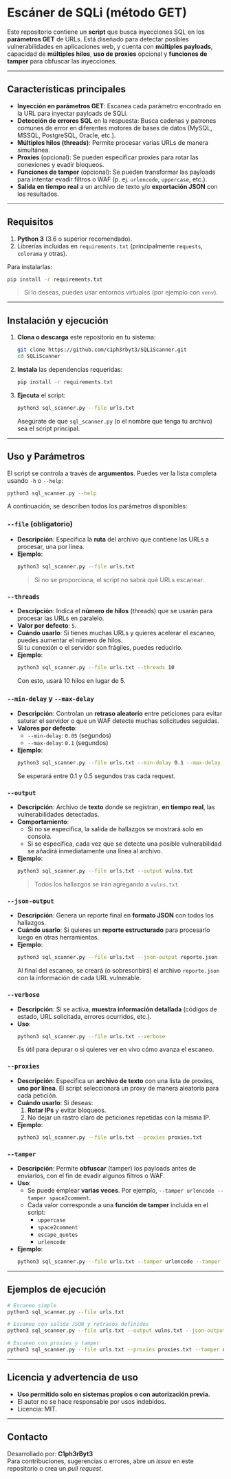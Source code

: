 # Escáner de SQLi (método GET)

Este repositorio contiene un **script** que busca inyecciones SQL en los **parámetros GET** de URLs. Está diseñado para detectar posibles vulnerabilidades en aplicaciones web, y cuenta con **múltiples payloads**, capacidad de **múltiples hilos**, **uso de proxies** opcional y **funciones de tamper** para obfuscar las inyecciones.

---

## Características principales

- **Inyección en parámetros GET**: Escanea cada parámetro encontrado en la URL para inyectar payloads de SQLi.
- **Detección de errores SQL** en la respuesta: Busca cadenas y patrones comunes de error en diferentes motores de bases de datos (MySQL, MSSQL, PostgreSQL, Oracle, etc.).
- **Múltiples hilos (threads)**: Permite procesar varias URLs de manera simultánea.
- **Proxies** (opcional): Se pueden especificar proxies para rotar las conexiones y evadir bloqueos.
- **Funciones de tamper** (opcional): Se pueden transformar las payloads para intentar evadir filtros o WAF (p. ej. `urlencode`, `uppercase`, etc.).
- **Salida en tiempo real** a un archivo de texto y/o **exportación JSON** con los resultados.

---

## Requisitos

1. **Python 3** (3.6 o superior recomendado).
2. Librerías incluidas en `requirements.txt` (principalmente `requests`, `colorama` y otras).

Para instalarlas:
```bash
pip install -r requirements.txt
```
> Si lo deseas, puedes usar entornos virtuales (por ejemplo con `venv`).

---

## Instalación y ejecución

1. **Clona o descarga** este repositorio en tu sistema:
   ```bash
   git clone https://github.com/c1ph3rbyt3/SQLiScanner.git
   cd SQLiScanner
   ```
2. **Instala** las dependencias requeridas:
   ```bash
   pip install -r requirements.txt
   ```
3. **Ejecuta** el script:
   ```bash
   python3 sql_scanner.py --file urls.txt
   ```
   Asegúrate de que `sql_scanner.py` (o el nombre que tenga tu archivo) sea el script principal.

---

## Uso y Parámetros

El script se controla a través de **argumentos**. Puedes ver la lista completa usando `-h` o `--help`:

```bash
python3 sql_scanner.py --help
```

A continuación, se describen todos los parámetros disponibles:

### `--file` (obligatorio)
- **Descripción**: Especifica la **ruta** del archivo que contiene las URLs a procesar, una por línea.
- **Ejemplo**:
  ```bash
  python3 sql_scanner.py --file urls.txt
  ```
  > Si no se proporciona, el script no sabrá qué URLs escanear.

### `--threads`
- **Descripción**: Indica el **número de hilos** (threads) que se usarán para procesar las URLs en paralelo.
- **Valor por defecto**: `5`.
- **Cuándo usarlo**: Si tienes muchas URLs y quieres acelerar el escaneo, puedes aumentar el número de hilos.  
  Si tu conexión o el servidor son frágiles, puedes reducirlo.
- **Ejemplo**:
  ```bash
  python3 sql_scanner.py --file urls.txt --threads 10
  ```
  Con esto, usará 10 hilos en lugar de 5.

### `--min-delay` y `--max-delay`
- **Descripción**: Controlan un **retraso aleatorio** entre peticiones para evitar saturar el servidor o que un WAF detecte muchas solicitudes seguidas.
- **Valores por defecto**:
  - `--min-delay`: `0.05` (segundos)
  - `--max-delay`: `0.1` (segundos)
- **Ejemplo**:
  ```bash
  python3 sql_scanner.py --file urls.txt --min-delay 0.1 --max-delay 0.5
  ```
  Se esperará entre 0.1 y 0.5 segundos tras cada request.

### `--output`
- **Descripción**: Archivo de **texto** donde se registran, **en tiempo real**, las vulnerabilidades detectadas.
- **Comportamiento**: 
  - Si no se especifica, la salida de hallazgos se mostrará solo en consola.
  - Si se especifica, cada vez que se detecte una posible vulnerabilidad se añadirá inmediatamente una línea al archivo.
- **Ejemplo**:
  ```bash
  python3 sql_scanner.py --file urls.txt --output vulns.txt
  ```
  > Todos los hallazgos se irán agregando a `vulns.txt`.

### `--json-output`
- **Descripción**: Genera un reporte final en **formato JSON** con todos los hallazgos.
- **Cuándo usarlo**: Si quieres un **reporte estructurado** para procesarlo luego en otras herramientas.
- **Ejemplo**:
  ```bash
  python3 sql_scanner.py --file urls.txt --json-output reporte.json
  ```
  Al final del escaneo, se creará (o sobrescribirá) el archivo `reporte.json` con la información de cada URL vulnerable.

### `--verbose`
- **Descripción**: Si se activa, **muestra información detallada** (códigos de estado, URL solicitada, errores ocurridos, etc.).
- **Uso**:
  ```bash
  python3 sql_scanner.py --file urls.txt --verbose
  ```
  Es útil para depurar o si quieres ver en vivo cómo avanza el escaneo.

### `--proxies`
- **Descripción**: Especifica un **archivo de texto** con una lista de proxies, **uno por línea**. El script seleccionará un proxy de manera aleatoria para cada petición.
- **Cuándo usarlo**: Si deseas:
  1. **Rotar IPs** y evitar bloqueos.
  2. No dejar un rastro claro de peticiones repetidas con la misma IP.
- **Ejemplo**:
  ```bash
  python3 sql_scanner.py --file urls.txt --proxies proxies.txt
  ```

### `--tamper`
- **Descripción**: Permite **obfuscar** (tamper) los payloads antes de enviarlos, con el fin de evadir algunos filtros o WAF.
- **Uso**:
  - Se puede emplear **varias veces**. Por ejemplo, `--tamper urlencode --tamper space2comment`.
  - Cada valor corresponde a una **función de tamper** incluida en el script:
    - `uppercase`
    - `space2comment`
    - `escape_quotes`
    - `urlencode`
- **Ejemplo**:
  ```bash
  python3 sql_scanner.py --file urls.txt --tamper urlencode --tamper space2comment
  ```

---

## Ejemplos de ejecución

```bash
# Escaneo simple
python3 sql_scanner.py --file urls.txt

# Escaneo con salida JSON y retrasos definidos
python3 sql_scanner.py --file urls.txt --output vulns.txt --json-output salida.json --min-delay 0.1 --max-delay 0.5

# Escaneo con proxies y tamper
python3 sql_scanner.py --file urls.txt --proxies proxies.txt --tamper urlencode --tamper escape_quotes
```

---

## Licencia y advertencia de uso

- **Uso permitido solo en sistemas propios o con autorización previa.**
- El autor no se hace responsable por usos indebidos.
- Licencia: MIT.

---

## Contacto

Desarrollado por: **C1ph3rByt3**  
Para contribuciones, sugerencias o errores, abre un *issue* en este repositorio o crea un *pull request*.